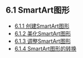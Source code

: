 ## 6.1  SmartArt图形

- [6.1.1  创建SmartArt图形](./chapter6-1-1.md)
- [6.1.2  美化SmartArt图形](./chapter6-1-2.md)
- [6.1.3  调整SmartArt图形](./chapter6-1-3.md)
- [6.1.4  SmartArt图形的转换](./chapter6-1-4.md)	


